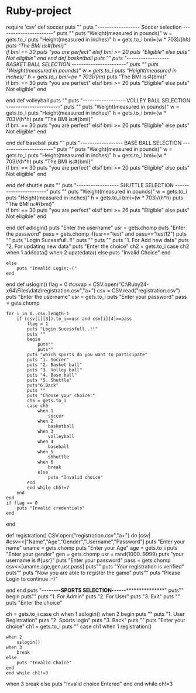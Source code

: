 # Ruby-project
 require 'csv'
def soccer
	puts ""
	puts "------------------ Soccer selection -----------------------"
	puts ""
	puts "Weight(measured in pounds)"
    w = gets.to_i
    puts "Height(measured in inches)"
    h = gets.to_i
    bmi=(w * 703)/(h*h)
    puts "The BMI is:#{bmi}"    
    if bmi == 30
        puts "you are perfect"
    elsif bmi >= 20
        puts "Eligible"
    else
        puts" Not eligible"
    end
end
def basketball
	puts ""
	puts "------------------ BASKET BALL SELECTION -----------------------"
	puts ""
	puts "Weight(measured in pounds)"
    w = gets.to_i
    puts "Height(measured in inches)"
    h = gets.to_i
    bmi=(w * 703)/(h*h)
    puts "The BMI is:#{bmi}"    
    if bmi == 30
        puts "you are perfect"
    elsif bmi >= 20
        puts "Eligible"
    else
        puts" Not eligible"
    end
	
end
def volleyball
	puts ""
	puts "------------------ VOLLEY BALL SELECTION -----------------------"
	puts ""
	puts "Weight(measured in pounds)"
    w = gets.to_i
    puts "Height(measured in inches)"
    h = gets.to_i
    bmi=(w * 703)/(h*h)
    puts "The BMI is:#{bmi}"    
    if bmi == 30
        puts "you are perfect"
    elsif bmi >= 20
        puts "Eligible"
    else
        puts" Not eligible"
    end
	
end
def baseball
	puts ""
	puts "------------------ BASE BALL SELECTION  -----------------------"
	puts ""
	puts "Weight(measured in pounds)"
    w = gets.to_i
    puts "Height(measured in inches)"
    h = gets.to_i
    bmi=(w * 703)/(h*h)
    puts "The BMI is:#{bmi}"    
    if bmi == 30
        puts "you are perfect"
    elsif bmi >= 20
        puts "Eligible"
    else
        puts" Not eligible"
    end
	
end
def shuttle
	puts ""
	puts "------------------ SHUTTLE SELECTION  -----------------------"
	puts ""
	puts "Weight(measured in pounds)"
    w = gets.to_i
    puts "Height(measured in inches)"
    h = gets.to_i
    bmi=(w * 703)/(h*h)
    puts "The BMI is:#{bmi}"    
    if bmi == 30
        puts "you are perfect"
    elsif bmi >= 26
        puts "Eligible"
    else
        puts" Not eligible"
    end
	
end
def adlogin()
	puts "Enter the username"
	usr = gets.chomp
	puts "Enter the password"
	pass = gets.chomp
	if(usr=="test" and pass=="test12")
	    puts ""
		puts "Login Sucessfull..!!"
		puts ""
		puts ""
		puts "1. For Add new data"
		puts "2. For updating new data"
		puts "Enter the choice"
		ch2 = gets.to_i
		case ch2
		when 1
			adddata()
		when 2
			upatedata()
		else
			puts "Invalid Choice"
		end

	else
		puts "Invalid Login:-("
	end
end
def uslogin()
	flag = 0
	#csvap = CSV.open("C:\\Ruby24-x64\\Files\\data\\registration.csv","a+")
	csv = CSV.read("registration.csv")
	puts "Enter the username"
	usr = gets.to_i
	puts "Enter your password"
	pass = gets.chomp
    
	for i in 0..csv.length-1
		if (csv[i][3]).to_i==usr and csv[i][4]==pass
			flag = 1
			puts "Login Sucessfull..!!"
			puts ""
			begin
                puts""
                puts""
            puts "which sports do you want to participate"
			puts "1. Soccer"
			puts "2. Basket ball"
			puts "3. Volley ball"
            puts "4. Base ball"
            puts "5. Shuttle"
            puts"6.Back"
			puts ""
			puts "Choose your choice:"
			ch5 = gets.to_i
			case ch5
				when 1
					soccer
				when 2
                    basketball
                when 3
                    volleyball
                when 4
                    baseball
                when 5
                    shhuttle	
				when 6
					break
				else
					puts "Invalid choice"
			end
			end while ch5!=7
		end
	end
	if flag == 0
		puts "Invalid credentials"
	end
end

def registration()
	CSV.open("registration.csv","a+") do |csv|
	#csv<<["Name","Age","Gender","Username","Password"]
	puts "Enter your name"
	uname = gets.chomp
	puts "Enter your Age"
	age = gets.to_i
	puts "Enter your gender"
	gen = gets.chomp
	usr = rand(1000..9999)
	puts "your username is #{usr}"
	puts "Enter your password"
	pass = gets.chomp
	csv<<[uname,age,gen,usr,pass]
        puts""
	puts "Your registration is verified"
        puts""
	puts "Now you are able to register the game"
        puts""
	puts "Please Login to continue :-)"
	
end
end
        puts "************************************--------SPORTS SELECTION------***************************************************"
puts""
begin
puts""
puts "1. For Admin"
puts "2. For User"
puts "3.  Exit"
puts ""
puts "Enter the choice"

ch = gets.to_i
case ch
when 1
	adlogin()
when 2
	begin
	puts ""
	puts "1. User Registration"
	puts "2. Sports login"
	puts "3. Back"
	puts ""
	puts "Enter your choice"
	ch1 = gets.to_i
	puts ""
	case ch1
	when 1
		registration()

	when 2
		uslogin()
	when 3
		break
	else
		puts "Invalid Choice"
	end
	end while ch1!=3
when 3
	break
else
	puts "Invalid choice Entered"
end
end while ch!=3
